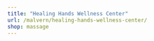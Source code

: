 ```yaml
---
title: "Healing Hands Wellness Center"
url: /malvern/healing-hands-wellness-center/
shop: massage
---
```


